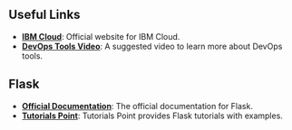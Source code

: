 <h2>Useful Links</h2>
<ul>
  <li><a href="https://cloud.ibm.com/login" target="_blank"><b>IBM Cloud</b></a>: Official website for IBM Cloud.</li>
  <li><a href="https://youtu.be/4It0D0Nw00c" target="_blank"><b>DevOps Tools Video</b></a>: A suggested video to learn more about DevOps tools.</li>
</ul>

<h2>Flask</h2>
<ul>
  <li><a href="https://flask.palletsprojects.com/en/2.3.x/quickstart/#a-minimal-application" target="_blank"><b>Official Documentation</b></a>: The official documentation for Flask.</li>
  <li><a href="https://www.tutorialspoint.com/flask/index.htm" target="_blank"><b>Tutorials Point</b></a>: Tutorials Point provides Flask tutorials with examples.</li>
</ul>
